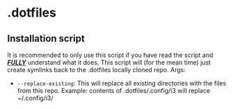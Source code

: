 # .dotfiles

## Installation script

 It is recommended to only use this script if you have read the script and ***<u>FULLY</u>*** understand what it does. This script will (for the mean time) just create symlinks back to the .dotfiles locally cloned repo.
 Args:

- `--replace-existing`: This will replace all existing directories with the files from this repo. Example: contents of .dotfiles/.config/i3 will replace ~/.config/i3/
